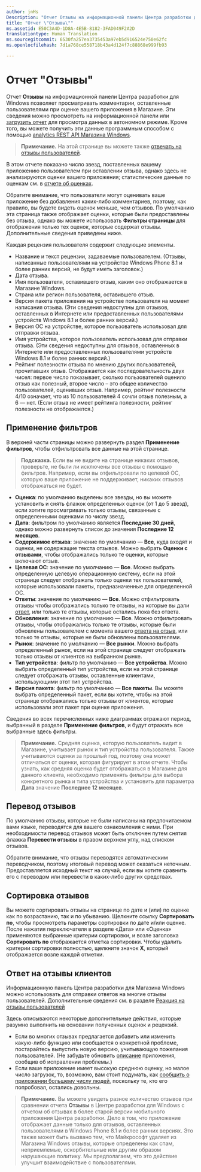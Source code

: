 ```yaml
---
author: jnHs
Description: "Отчет Отзывы на информационной панели Центра разработки для Windows позволяет просматривать комментарии, оставленные пользователями при оценке вашего приложения в Магазине."
title: "Отчет \"Отзывы\""
ms.assetid: E50C3A4D-1D8A-4E5B-8182-3FAD049F2A2D
translationtype: Human Translation
ms.sourcegitcommit: 6530fa257ea3735453a97eb5d916524e750e62fc
ms.openlocfilehash: 7d1a768ce558718b43a4d124f7c88868e999fb93

---
```


# Отчет "Отзывы"


Отчет **Отзывы** на информационной панели Центра разработки для Windows позволяет просматривать комментарии, оставленные пользователями при оценке вашего приложения в Магазине. Эти сведения можно просмотреть на информационной панели или [загрузить отчет](download-analytic-reports.md) для просмотра данных в автономном режиме. Кроме того, вы можете получить эти данные программным способом с помощью [analytics REST API Магазина Windows](../monetize/access-analytics-data-using-windows-store-services.md).

> **Примечание.** На этой странице вы можете также [отвечать на отзывы пользователей](respond-to-customer-reviews.md).

В этом отчете показано число звезд, поставленных вашему приложению пользователем при оставлении отзыва, однако здесь не анализируются оценки вашего приложения; статистические данные по оценкам см. в [отчете об оценках](ratings-report.md).

Обратите внимание, что пользователи могут оценивать ваше приложение без добавления каких-либо комментариев, поэтому, как правило, вы будете видеть оценок меньше, чем отзывов. По умолчанию эта страница также отображает оценки, которые были предоставлены без отзыва, однако вы можете использовать **Фильтры страницы** для отображения только тех оценок, которые содержат отзывы. Дополнительные сведения приведены ниже.

Каждая рецензия пользователя содержит следующие элементы.

-   Название и текст рецензии, задаваемые пользователем. (Отзывы, написанные пользователями на устройстве Windows Phone 8.1 и более ранних версий, не будут иметь заголовок.)
-   Дата отзыва.
-   Имя пользователя, оставившего отзыв, каким оно отображается в Магазине Windows.
-   Страна или регион пользователя, оставившего отзыв.
-   Версия пакета приложения на устройстве пользователя на момент написания отзыва. (Эти сведения недоступны для отзывов, оставленных в Интернете или предоставленных пользователями устройств Windows 8.1 и более ранних версий.)
-   Версия ОС на устройстве, которое пользователь использовал для отправки отзыва.
-   Имя устройства, которое пользователь использовал для отправки отзыва. (Эти сведения недоступны для отзывов, оставленных в Интернете или предоставленных пользователями устройств Windows 8.1 и более ранних версий.)
-   Рейтинг полезности отзыва по мнению других пользователей, прочитавших отзыв. Отображается как последовательность двух чисел: первое число показывает, сколько пользователей оценило отзыв как полезный, второе число – это общее количество пользователей, оценивших отзыв. Например, рейтинг полезности 4/10 означает, что из 10 пользователей 4 сочли отзыв полезным, а 6 — нет. (Если отзыв не имеет рейтинга полезности, рейтинг полезности не отображается.)

## Применение фильтров


В верхней части страницы можно развернуть раздел **Применение фильтров**, чтобы отфильтровать все данные на этой странице.

>**Подсказка.** Если вы не видите на странице никаких отзывов, проверьте, не были ли исключены все отзывы с помощью фильтров. Например, если вы отфильтровали по целевой ОС, которую ваше приложение не поддерживает, никаких отзывов отображаться не будет.

-   **Оценка**: по умолчанию выделены все звезды, но вы можете установить и снять флажок определенных оценок (от 1 до 5 звезд), если хотите просматривать только отзывы, связанные с определенными оценками по числу звезд.
-   **Дата**: фильтром по умолчанию является **Последние 30 дней**, однако можно развернуть список до значения **Последние 12 месяцев**.
-   **Содержимое отзыва**: значение по умолчанию — **Все**, куда входят и оценки, не содержащие текста отзывов. Можно выбрать **Оценки с отзывами**, чтобы отображались только те оценки, которые включают отзыв.
-   **Целевая ОС**: значение по умолчанию — **Все**. Можно выбрать определенную целевую операционную систему, если на этой странице следует отображать только оценки тех пользователей, которые использовали пакеты, предназначенные для определенной ОС.
-   **Ответы**: значение по умолчанию — **Все**. Можно отфильтровать отзывы чтобы отображались только те отзывы, на которые вы дали [ответ](respond-to-customer-reviews.md), или только те отзывы, которые остались пока без ответа.
-   **Обновления**: значение по умолчанию — **Все**. Можно отфильтровать отзывы, чтобы отображались только те отзывы, которые были обновлены пользователем с момента вашего [ответа на отзыв](respond-to-customer-reviews.md), или только те отзывы, которые не были обновлены пользователями.
-   **Рынок**: значение по умолчанию — **Все рынки**. Можно выбрать определенный рынок, если на этой странице следует отображать только отзывы от клиентов на выбранном рынке.
-   **Тип устройства**: фильтр по умолчанию — **Все устройства**. Можно выбрать определенный тип устройства, если на этой странице следует отображать отзывы, оставленные клиентами, использующими этот тип устройства.
-   **Версия пакета**: фильтр по умолчанию — **Все пакеты**. Вы можете выбрать определенный пакет, если вы хотите, чтобы на этой странице отображались только отзывы от клиентов, которые использовали этот пакет при оценке приложения.

Сведения во всех перечисленных ниже диаграммах отражают период, выбранный в разделе **Применение фильтров**, и будут отражать все выбранные здесь фильтры.

> **Примечание.** Средняя оценка, которую пользователь видит в Магазине, учитывает рынок и тип устройства пользователя. Также учитываются оценки за прошлый год, поэтому она может отличаться от оценки, которая фигурирует в этом отчете. Чтобы узнать, как средняя оценка будет отображаться в Магазине для данного клиента, необходимо применять фильтры для выбора конкретного рынка и типа устройства и установить для параметра **Дата** значение **Последнее 12 месяцев**.

## Перевод отзывов


По умолчанию отзывы, которые не были написаны на предпочитаемом вами языке, переводятся для вашего ознакомления с ними. При необходимости перевод отзывов может быть отключен путем снятия флажка **Перевести отзывы** в правом верхнем углу, над списком отзывов.

Обратите внимание, что отзывы переводятся автоматическим переводчиком, поэтому итоговый перевод может оказаться неточным. Предоставляется исходный текст на случай, если вы хотите сравнить его с переводом или перевести в каких-либо других средствах.

## Сортировка отзывов


Вы можете сортировать отзывы на странице по дате и (или) по оценке как по возрастанию, так и по убыванию. Щелкните ссылку **Сортировать по**, чтобы просмотреть параметры сортировки по дате и/или оценке. После нажатия переключателя в разделе «Дата» или «Оценка» применяются выбранные критерии сортировки, и возле заголовка **Сортировать по** отображается отметка сортировки. Чтобы удалить критерии сортировки полностью, щелкните значок **X**, который отображается возле каждой отметки.

## Ответ на отзывы клиентов


Информационную панель Центра разработки для Магазина Windows можно использовать для отправки ответов на многие отзывы пользователей. Дополнительные сведения см. в разделе [Реакция на отзывы пользователей](respond-to-customer-reviews.md)

Здесь описываются некоторые дополнительные действия, которые разумно выполнить на основании полученных оценок и рецензий.

-   Если во многих отзывах предлагается добавить или изменить какую-либо функцию или сообщается о конкретной проблеме, постарайтесь выпустить новую версию, учитывающую пожелания пользователей. (Не забудьте обновить [описание](create-app-descriptions.md) приложения, сообщив об исправлении проблемы.)
-   Если ваше приложение имеет высокую среднюю оценку, но малое число загрузок, то, возможно, вам стоит подумать, как [сообщить о приложении большему числу людей](app-promotion-and-customer-engagement.md), поскольку те, кто его попробовал, остались довольны.

> **Примечание.** Вы можете увидеть разное количество отзывов при сравнении отчета **Отзывы** в Центре разработки для Windows с отчетом об отзывах в более старой версии мобильного приложения Центра разработки. Дело в том, что приложение отображает данные только для отзывов, оставленных пользователями в Windows Phone 8.1 и более ранних версиях. Это также может быть вызвано тем, что Майкрософт удаляет из Магазина Windows отзывы, которые определены как спам, неприемлемые, оскорбительные или другим образом нарушающие политику. Мы предполагаем, что это действие улучшит взаимодействие с пользователями.

 

 

 



<!--HONumber=Jun16_HO4-->


